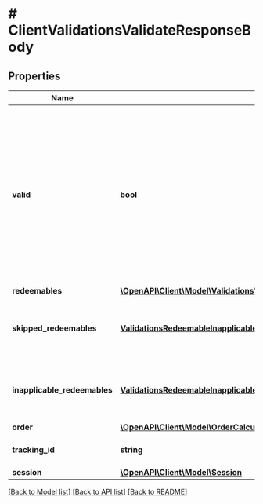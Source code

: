 # # ClientValidationsValidateResponseBody

## Properties

Name | Type | Description | Notes
------------ | ------------- | ------------- | -------------
**valid** | **bool** | The result of the validation. It takes all of the redeemables into account and returns a &#x60;false&#x60; if at least one redeemable is inapplicable. Returns &#x60;true&#x60; if all redeemables are applicable. |
**redeemables** | [**\OpenAPI\Client\Model\ValidationsValidateResponseBodyRedeemablesItem[]**](ValidationsValidateResponseBodyRedeemablesItem.md) |  |
**skipped_redeemables** | [**ValidationsRedeemableInapplicable[]**](ValidationsRedeemableInapplicable.md) | Lists validation results of each skipped redeemable. | [optional]
**inapplicable_redeemables** | [**ValidationsRedeemableInapplicable[]**](ValidationsRedeemableInapplicable.md) | Lists validation results of each inapplicable redeemable. | [optional]
**order** | [**\OpenAPI\Client\Model\OrderCalculated**](OrderCalculated.md) |  | [optional]
**tracking_id** | **string** | Hashed customer source ID. | [optional]
**session** | [**\OpenAPI\Client\Model\Session**](Session.md) |  | [optional]

[[Back to Model list]](../../README.md#models) [[Back to API list]](../../README.md#endpoints) [[Back to README]](../../README.md)
